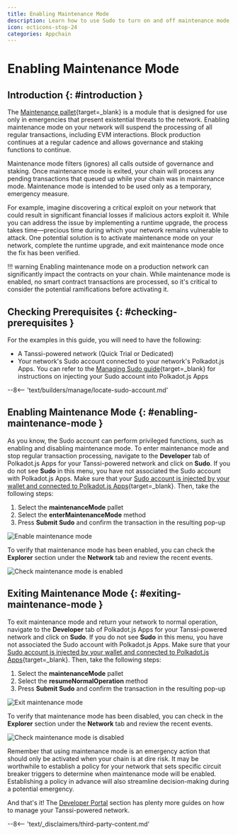 ```yaml
---
title: Enabling Maintenance Mode 
description: Learn how to use Sudo to turn on and off maintenance mode, which effectively pauses your network while still producing blocks and allowing select calls.
icon: octicons-stop-24
categories: Appchain
---
```


# Enabling Maintenance Mode

## Introduction {: #introduction }

The [Maintenance pallet](https://moonbeam.network/blog/maintenance-mode){target=\_blank} is a module that is designed for use only in emergencies that present existential threats to the network. Enabling maintenance mode on your network will suspend the processing of all regular transactions, including EVM interactions. Block production continues at a regular cadence and allows governance and staking functions to continue. 

Maintenance mode filters (ignores) all calls outside of governance and staking. Once maintenance mode is exited, your chain will process any pending transactions that queued up while your chain was in maintenance mode. Maintenance mode is intended to be used only as a temporary, emergency measure. 

For example, imagine discovering a critical exploit on your network that could result in significant financial losses if malicious actors exploit it. While you can address the issue by implementing a runtime upgrade, the process takes time—precious time during which your network remains vulnerable to attack. One potential solution is to activate maintenance mode on your network, complete the runtime upgrade, and exit maintenance mode once the fix has been verified.

!!! warning
    Enabling maintenance mode on a production network can significantly impact the contracts on your chain. While maintenance mode is enabled, no smart contract transactions are processed, so it's critical to consider the potential ramifications before activating it. 

## Checking Prerequisites {: #checking-prerequisites }

For the examples in this guide, you will need to have the following:

 - A Tanssi-powered network (Quick Trial or Dedicated)
 - Your network's Sudo account connected to your network's Polkadot.js Apps. You can refer to the [Managing Sudo guide](/builders/manage/developer-portal/sudo/#configuring-polkadotjs-apps){target=\_blank} for instructions on injecting your Sudo account into Polkadot.js Apps

--8<-- 'text/builders/manage/locate-sudo-account.md'

## Enabling Maintenance Mode {: #enabling-maintenance-mode }

As you know, the Sudo account can perform privileged functions, such as enabling and disabling maintenance mode. To enter maintenance mode and stop regular transaction processing, navigate to the **Developer** tab of Polkadot.js Apps for your Tanssi-powered network and click on **Sudo**. If you do not see **Sudo** in this menu, you have not associated the Sudo account with Polkadot.js Apps. Make sure that your [Sudo account is injected by your wallet and connected to Polkadot.js Apps](/builders/manage/developer-portal/sudo/#configuring-polkadotjs-apps){target=\_blank}. Then, take the following steps:

1. Select the **maintenanceMode** pallet
2. Select the **enterMaintenanceMode** method
3. Press **Submit Sudo** and confirm the transaction in the resulting pop-up

![Enable maintenance mode](/images/builders/manage/developer-portal/maintenance/maintenance-2.webp)

To verify that maintenance mode has been enabled, you can check the **Explorer** section under the **Network** tab and review the recent events. 

![Check maintenance mode is enabled](/images/builders/manage/developer-portal/maintenance/maintenance-3.webp)

## Exiting Maintenance Mode {: #exiting-maintenance-mode }

To exit maintenance mode and return your network to normal operation, navigate to the **Developer** tab of Polkadot.js Apps for your Tanssi-powered network and click on **Sudo**. If you do not see **Sudo** in this menu, you have not associated the Sudo account with Polkadot.js Apps. Make sure that your [Sudo account is injected by your wallet and connected to Polkadot.js Apps](/builders/manage/developer-portal/sudo/#configuring-polkadotjs-apps){target=\_blank}. Then, take the following steps:

1. Select the **maintenanceMode** pallet
2. Select the **resumeNormalOperation** method
3. Press **Submit Sudo** and confirm the transaction in the resulting pop-up

![Exit maintenance mode](/images/builders/manage/developer-portal/maintenance/maintenance-4.webp)

To verify that maintenance mode has been disabled, you can check in the **Explorer** section under the **Network** tab and review the recent events. 

![Check maintenance mode is disabled](/images/builders/manage/developer-portal/maintenance/maintenance-5.webp)

Remember that using maintenance mode is an emergency action that should only be activated when your chain is at dire risk. It may be worthwhile to establish a policy for your network that sets specific circuit breaker triggers to determine when maintenance mode will be enabled. Establishing a policy in advance will also streamline decision-making during a potential emergency.  

And that's it! The [Developer Portal](/builders/manage/developer-portal/) section has plenty more guides on how to manage your Tanssi-powered network.

--8<-- 'text/_disclaimers/third-party-content.md'
